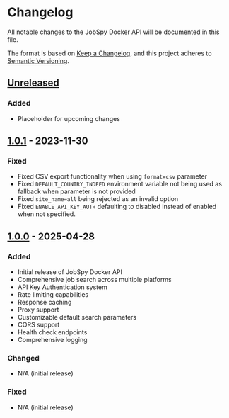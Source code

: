 # Changelog

All notable changes to the JobSpy Docker API will be documented in this file.

The format is based on [Keep a Changelog](https://keepachangelog.com/en/1.0.0/),
and this project adheres to [Semantic Versioning](https://semver.org/spec/v2.0.0.html).

## [Unreleased]

### Added
- Placeholder for upcoming changes

## [1.0.1] - 2023-11-30

### Fixed
- Fixed CSV export functionality when using `format=csv` parameter
- Fixed `DEFAULT_COUNTRY_INDEED` environment variable not being used as fallback when parameter is not provided
- Fixed `site_name=all` being rejected as an invalid option
- Fixed `ENABLE_API_KEY_AUTH` defaulting to disabled instead of enabled when not specified.



## [1.0.0] - 2025-04-28

### Added
- Initial release of JobSpy Docker API
- Comprehensive job search across multiple platforms
- API Key Authentication system
- Rate limiting capabilities
- Response caching
- Proxy support
- Customizable default search parameters
- CORS support
- Health check endpoints
- Comprehensive logging

### Changed
- N/A (initial release)

### Fixed
- N/A (initial release)

[Unreleased]: https://github.com/username/job-spy-fastapi/compare/v1.0.0...HEAD
[1.0.1]: https://github.com/username/job-spy-fastapi/releases/tag/v1.0.1
[1.0.0]: https://github.com/username/job-spy-fastapi/releases/tag/v1.0.0
